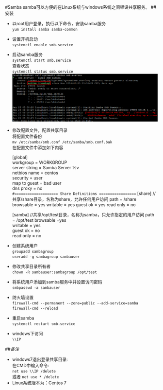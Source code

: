 #Samba
samba可以方便的在Linux系统与windows系统之间架设共享服务。
##安装
- 以root用户登录，执行以下命令，安装samba服务  
`yum install samba samba-common`  
- 设置开机启动  
`systemctl enable smb.service`  
- 启动samba服务  
`systemctl start smb.service`  
查看状态  
`systemctl status smb.service`  
![samba运行状态](images/linux/samba/状态.png)
- 修改配置文件，配置共享目录  
将配置文件备份  
`mv /etc/samba/smb.conf /etc/samba/smb.conf.bak`  
在配置文件中添加如下内容  
    
	[global]  
	workgroup = WORKGROUP  
	server string = Samba Server %v  
	netbios name = centos  
	security = user  
	map to guest = bad user  
	dns proxy = no  
	`#==================== Share Definitions =================`
	[share]                   //共享/share目录，名称为share，允许任何用户访问
	path = /share
	browsable = yes
	writable = yes
	guest ok = yes
	read only = no
  
	[samba]  				 //共享/opt/test目录，名称为samba，只允许指定的用户访问
	path = /opt/test
	browsable =yes  
	writable = yes  
	guest ok = no  
	read only = no

- 创建系统用户  
`groupadd sambagroup`  
`useradd -g sambagroup sambauser`  
- 修改共享目录所有者  
`chown -R sambauser:sambagroup /opt/test`  
- 将系统用户添加到samba服务中并设置访问密码  
`smbpasswd -a sambauser`  
- 防火墙设置  
`firewall-cmd --permanent --zone=public --add-service=samba`  
`firewall-cmd --reload`  
- 重启samba  
`systemctl restart smb.service`  

- windows下访问  
`\\IP`  

##*备注*  

- windows7退出登录共享目录:  
在CMD中输入命令:  
`net use \\IP /delete`  
或者
`net use * /delete`  
- Linux系统版本为：Centos 7
